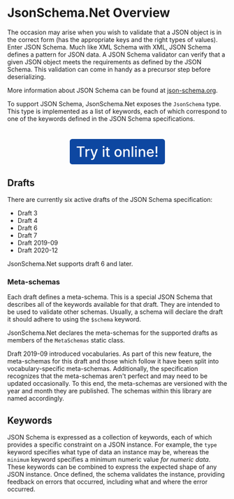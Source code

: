# JsonSchema<nsp>.Net Overview

The occasion may arise when you wish to validate that a JSON object is in the correct form (has the appropriate keys and the right types of values).  Enter JSON Schema.  Much like XML Schema with XML, JSON Schema defines a pattern for JSON data.  A JSON Schema validator can verify that a given JSON object meets the requirements as defined by the JSON Schema.  This validation can come in handy as a precursor step before deserializing.

More information about JSON Schema can be found at [json-schema.org](http://json-schema.org).

To support JSON Schema, JsonSchema<nsp>.Net exposes the `JsonSchema` type.  This type is implemented as a list of keywords, each of which correspond to one of the keywords defined in the JSON Schema specifications.

<p style="text-align: center;">
<a href="https://json-everything.herokuapp.com/json-schema" target="_block" style="color: rgb(255, 255, 255); background-color: rgb(13, 71, 161); display: inline-block; font-weight: 500; font-size: 2rem; text-align: center; vertical-align: middle; padding: 0.6rem 0.9rem; border-radius: 0.35rem; cursor: pointer; user-select: none; text-decoration: none; --darkreader-inline-color:#ffffff; --darkreader-inline-bgcolor:#06419c; margin-top: 1.5rem !important;">Try it online!</a>
</p>

## Drafts

There are currently six active drafts of the JSON Schema specification:

- Draft 3
- Draft 4
- Draft 6
- Draft 7
- Draft 2019-09
- Draft 2020-12

JsonSchema<nsp>.Net supports draft 6 and later.

### Meta-schemas

Each draft defines a meta-schema.  This is a special JSON Schema that describes all of the keywords available for that draft.  They are intended to be used to validate other schemas.  Usually, a schema will declare the draft it should adhere to using the `$schema` keyword.

JsonSchema<nsp>.Net declares the meta-schemas for the supported drafts as members of the `MetaSchemas` static class.

Draft 2019-09 introduced vocabularies.  As part of this new feature, the meta-schemas for this draft and those which follow it have been split into vocabulary-specific meta-schemas.  Additionally, the specification recognizes that the meta-schemas aren't perfect and may need to be updated occasionally.  To this end, the meta-schemas are versioned with the year and month they are published.  The schemas within this library are named accordingly.

## Keywords

JSON Schema is expressed as a collection of keywords, each of which provides a specific constraint on a JSON instance.  For example, the `type` keyword specifies what type of data an instance may be, whereas the `minimum` keyword specifies a minimum numeric value *for numeric data*.  These keywords can be combined to express the expected shape of any JSON instance.  Once defined, the schema validates the instance, providing feedback on errors that occurred, including what and where the error occurred.
